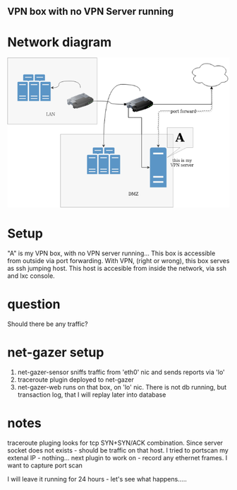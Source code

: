 ## VPN box with no VPN Server running

# Network diagram

![VPN](vpn-server.png)


# Setup
"A" is my VPN box, with no VPN server running... This box is accessible from outside via port forwarding. With VPN, (right or wrong), this box serves as ssh jumping host. This host is accesible from inside the network, via ssh and lxc console.

# question
Should there be any traffic?


# net-gazer setup
1. net-gazer-sensor sniffs traffic from 'eth0' nic and sends reports via 'lo'
2. traceroute plugin deployed to net-gazer
3. net-gazer-web runs on that box, on 'lo' nic. There is not db running, but transaction log, that I will replay later into database


# notes
traceroute pluging looks for tcp SYN+SYN/ACK combination. Since server socket does not exists - should be traffic on that host. I tried to portscan my extenal IP - nothing... next plugin to work on - record any ethernet frames. I want to capture port scan 

I will leave it running for 24 hours - let's see what happens.....

